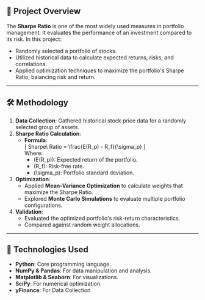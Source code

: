 ## 🚀 Project Overview

The **Sharpe Ratio** is one of the most widely used measures in portfolio management. It evaluates the performance of an investment compared to its risk. In this project:
- Randomly selected a portfolio of stocks.
- Utilized historical data to calculate expected returns, risks, and correlations.
- Applied optimization techniques to maximize the portfolio's Sharpe Ratio, balancing risk and return.

---

## 🛠️ Methodology

1. **Data Collection**: Gathered historical stock price data for a randomly selected group of assets.
2. **Sharpe Ratio Calculation**:
   - **Formula**:  
     \[
     Sharpe\ Ratio = \frac{E(R_p) - R_f}{\sigma_p}
     \]  
     Where:
     - \(E(R_p)\): Expected return of the portfolio.
     - \(R_f\): Risk-free rate.
     - \(\sigma_p\): Portfolio standard deviation.
3. **Optimization**:
   - Applied **Mean-Variance Optimization** to calculate weights that maximize the Sharpe Ratio.
   - Explored **Monte Carlo Simulations** to evaluate multiple portfolio configurations.
4. **Validation**:
   - Evaluated the optimized portfolio's risk-return characteristics.
   - Compared against random weight allocations.

---

## 🧰 Technologies Used

- **Python**: Core programming language.
- **NumPy & Pandas**: For data manipulation and analysis.
- **Matplotlib & Seaborn**: For visualizations.
- **SciPy**: For numerical optimization.
- **yFinance**: For Data Collection
